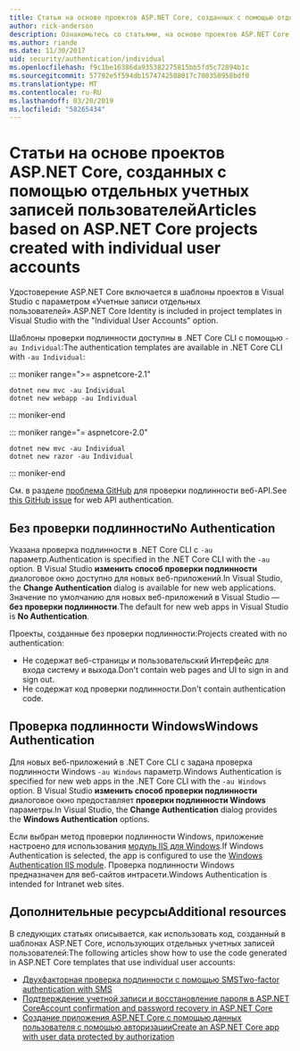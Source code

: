 ```yaml
---
title: Статьи на основе проектов ASP.NET Core, созданных с помощью отдельных учетных записей пользователей
author: rick-anderson
description: Ознакомьтесь со статьями, на основе проектов ASP.NET Core, созданных с помощью отдельных учетных записей пользователей.
ms.author: riande
ms.date: 11/30/2017
uid: security/authentication/individual
ms.openlocfilehash: f9c1be16386da935382275815bb5fd5c72894b1c
ms.sourcegitcommit: 57792e5f594db1574742588017c708350958bdf0
ms.translationtype: MT
ms.contentlocale: ru-RU
ms.lasthandoff: 03/20/2019
ms.locfileid: "58265434"
---
```

# <a name="articles-based-on-aspnet-core-projects-created-with-individual-user-accounts"></a><span data-ttu-id="f8141-103">Статьи на основе проектов ASP.NET Core, созданных с помощью отдельных учетных записей пользователей</span><span class="sxs-lookup"><span data-stu-id="f8141-103">Articles based on ASP.NET Core projects created with individual user accounts</span></span>

<span data-ttu-id="f8141-104">Удостоверение ASP.NET Core включается в шаблоны проектов в Visual Studio с параметром «Учетные записи отдельных пользователей».</span><span class="sxs-lookup"><span data-stu-id="f8141-104">ASP.NET Core Identity is included in project templates in Visual Studio with the "Individual User Accounts" option.</span></span>

<span data-ttu-id="f8141-105">Шаблоны проверки подлинности доступны в .NET Core CLI с помощью `-au Individual`:</span><span class="sxs-lookup"><span data-stu-id="f8141-105">The authentication templates are available in .NET Core CLI with `-au Individual`:</span></span>

::: moniker range=">= aspnetcore-2.1"

```console
dotnet new mvc -au Individual
dotnet new webapp -au Individual
```

::: moniker-end

::: moniker range="= aspnetcore-2.0"

```console
dotnet new mvc -au Individual
dotnet new razor -au Individual
```

::: moniker-end

<span data-ttu-id="f8141-106">См. в разделе [проблема GitHub](https://github.com/aspnet/AspNetCore/issues/5833) для проверки подлинности веб-API.</span><span class="sxs-lookup"><span data-stu-id="f8141-106">See [this GitHub issue](https://github.com/aspnet/AspNetCore/issues/5833) for web API authentication.</span></span>

<a name="no"></a>

## <a name="no-authentication"></a><span data-ttu-id="f8141-107">Без проверки подлинности</span><span class="sxs-lookup"><span data-stu-id="f8141-107">No Authentication</span></span>

<span data-ttu-id="f8141-108">Указана проверка подлинности в .NET Core CLI с `-au` параметр.</span><span class="sxs-lookup"><span data-stu-id="f8141-108">Authentication is specified in the .NET Core CLI with the `-au` option.</span></span> <span data-ttu-id="f8141-109">В Visual Studio **изменить способ проверки подлинности** диалоговое окно доступно для новых веб-приложений.</span><span class="sxs-lookup"><span data-stu-id="f8141-109">In Visual Studio, the **Change Authentication** dialog is available for new web applications.</span></span> <span data-ttu-id="f8141-110">Значение по умолчанию для новых веб-приложений в Visual Studio — **без проверки подлинности**.</span><span class="sxs-lookup"><span data-stu-id="f8141-110">The default for new web apps in Visual Studio is **No Authentication**.</span></span>

<span data-ttu-id="f8141-111">Проекты, созданные без проверки подлинности:</span><span class="sxs-lookup"><span data-stu-id="f8141-111">Projects created with no authentication:</span></span>

* <span data-ttu-id="f8141-112">Не содержат веб-страницы и пользовательский Интерфейс для входа систему и выхода.</span><span class="sxs-lookup"><span data-stu-id="f8141-112">Don't contain web pages and UI to sign in and sign out.</span></span>
* <span data-ttu-id="f8141-113">Не содержат код проверки подлинности.</span><span class="sxs-lookup"><span data-stu-id="f8141-113">Don't contain authentication code.</span></span>

<a name="win"></a>

## <a name="windows-authentication"></a><span data-ttu-id="f8141-114">Проверка подлинности Windows</span><span class="sxs-lookup"><span data-stu-id="f8141-114">Windows Authentication</span></span>

<span data-ttu-id="f8141-115">Для новых веб-приложений в .NET Core CLI с задана проверка подлинности Windows `-au Windows` параметр.</span><span class="sxs-lookup"><span data-stu-id="f8141-115">Windows Authentication is specified for new web apps in the .NET Core CLI with the `-au Windows` option.</span></span> <span data-ttu-id="f8141-116">В Visual Studio **изменить способ проверки подлинности** диалоговое окно предоставляет **проверки подлинности Windows** параметры.</span><span class="sxs-lookup"><span data-stu-id="f8141-116">In Visual Studio, the **Change Authentication** dialog provides the **Windows Authentication** options.</span></span>

<span data-ttu-id="f8141-117">Если выбран метод проверки подлинности Windows, приложение настроено для использования [модуль IIS для Windows](xref:host-and-deploy/iis/modules).</span><span class="sxs-lookup"><span data-stu-id="f8141-117">If Windows Authentication is selected, the app is configured to use the [Windows Authentication IIS module](xref:host-and-deploy/iis/modules).</span></span> <span data-ttu-id="f8141-118">Проверка подлинности Windows предназначен для веб-сайтов интрасети.</span><span class="sxs-lookup"><span data-stu-id="f8141-118">Windows Authentication is intended for Intranet web sites.</span></span>

## <a name="additional-resources"></a><span data-ttu-id="f8141-119">Дополнительные ресурсы</span><span class="sxs-lookup"><span data-stu-id="f8141-119">Additional resources</span></span>

<span data-ttu-id="f8141-120">В следующих статьях описывается, как использовать код, созданный в шаблонах ASP.NET Core, использующих отдельных учетных записей пользователей:</span><span class="sxs-lookup"><span data-stu-id="f8141-120">The following articles show how to use the code generated in ASP.NET Core templates that use individual user accounts:</span></span>

* [<span data-ttu-id="f8141-121">Двухфакторная проверка подлинности с помощью SMS</span><span class="sxs-lookup"><span data-stu-id="f8141-121">Two-factor authentication with SMS</span></span>](xref:security/authentication/2fa)
* [<span data-ttu-id="f8141-122">Подтверждение учетной записи и восстановление пароля в ASP.NET Core</span><span class="sxs-lookup"><span data-stu-id="f8141-122">Account confirmation and password recovery in ASP.NET Core</span></span>](xref:security/authentication/accconfirm)
* [<span data-ttu-id="f8141-123">Создание приложения ASP.NET Core с помощью данных пользователя с помощью авторизации</span><span class="sxs-lookup"><span data-stu-id="f8141-123">Create an ASP.NET Core app with user data protected by authorization</span></span>](xref:security/authorization/secure-data)
